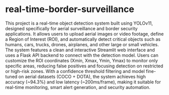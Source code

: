 # real-time-border-surveillance
This project is a real-time object detection system built using YOLOv11, designed specifically for aerial surveillance and border security applications. It allows users to upload aerial images or video footage, define a Region of Interest (ROI), and automatically detect critical objects such as humans, cars, trucks, drones, airplanes, and other large or small vehicles. The system features a clean and interactive Streamlit web interface and uses a Flask API backend to connect with the detection model. Users can customize the ROI coordinates (Xmin, Xmax, Ymin, Ymax) to monitor only specific areas, reducing false positives and focusing detection on restricted or high-risk zones. With a confidence threshold filtering and model fine-tuned on aerial datasets (COCO + DOTA), the system achieves high accuracy (~94.3%) and low latency (~200ms/frame), making it suitable for real-time monitoring, smart alert generation, and security automation.
